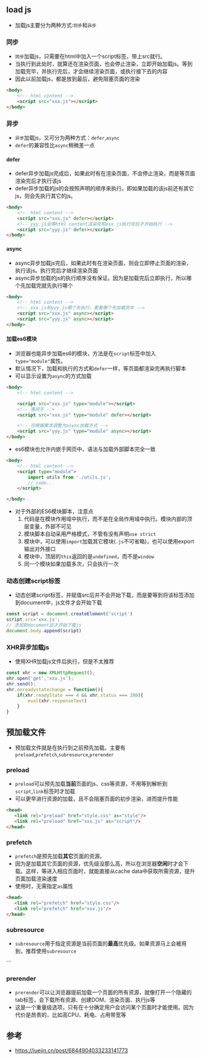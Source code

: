 ## load js
- 加载js主要分为两种方式:`同步`和`异步`

### 同步
- `同步`加载js，只需要在html中加入一个script标签，带上src就行。
- 当执行到此处时，就算还在渲染页面，也会停止渲染，立即开始加载js。等到加载完毕，并执行完后，才会继续渲染页面，或执行接下去的内容
- 因此以前加载js，都是放到最后，避免阻塞页面的渲染
```html
<body>
    <!-- html content -->
    <script src="xxx.js"></script>
</body>
```

### 异步
- `异步`加载js，又可分为两种方式：`defer`,`async`
- `defer`的兼容性比`async`稍微差一点

#### defer
- defer异步加载js完成后，如果此时有在渲染页面，不会停止渲染，而是等页面渲染完后才执行该js
- defer异步加载的js的会按照声明的顺序来执行。即如果加载的该js前还有其它js，则会先执行其它的js。
```html
<body>
    <!-- html content -->
    <script src="xxx.js" defer></script>
    <!-- yyy.js会等html content渲染完和xxx.js执行完后才开始执行 -->
    <script src="yyy.js" defer></script>
</body>
```

#### async
- async异步加载js完后，如果此时有在渲染页面，则会立即停止页面的渲染，执行该js。执行完后才继续渲染页面
- async异步加载的js的执行顺序没有保证。因为是加载完后立即执行，所以哪个先加载完就先执行哪个
```html
<body>
    <!-- html content -->
    <!-- xxx.js和yyy.js哪个先执行，要看哪个先加载完毕 -->
    <script src="xxx.js" async></script>
    <script src="yyy.js" async></script>
</body>
```

#### 加载es6模块
- 浏览器也能异步加载es6的模块，方法是在`script`标签中加入`type="module"`属性。
- 默认情况下，加载和执行的方式和`defer`一样，等页面都渲染完再执行脚本
- 可以显示设置为`async`的方式加载
```html
<body>
    <!-- html content -->

    <script src="xxx.js" type="module"></script>
    <!-- 等同于 -->
    <script src="xxx.js" type="module" defer></script>

    <!-- 可根据需求调整为async加载方式 -->
    <script src="yyy.js" type="module" async></script>
</body>
```
- es6模块也允许内嵌于网页中，语法与加载外部脚本完全一致
```html
<body>
    <!-- html content -->
    <script type="module">
        import utils from './utils.js';
        // code...
    </script>

</body>
```
- 对于外部的ES6模块脚本，注意点
  1. 代码是在模块作用域中执行，而不是在全局作用域中执行。模块内部的顶层变量，外部不可见
  2. 模块脚本自动采用严格模式，不管有没有声明`use strict`
  3. 模块中，可以使用`import`加载其它模块(`.js`不可省略)，也可以使用export输出对外接口
  4. 模块中，顶层的`this`返回的是`undefined`，而不是`window`
  5. 同一个模块如果加载多次，只会执行一次

### 动态创建script标签
- 动态创建script标签，并赋值src后并不会开始下载，而是要等到将该标签添加到document中，js文件才会开始下载
```js
const script = document.createElement('script')
script.src='xxx.js';
// 添加到document后才开始下载js
document.body.append(script)
```

### XHR异步加载js
- 使用XHR加载js文件后执行，但是不太推荐
```js
const xhr = new XMLHttpRequest();
xhr.open('get','xxx.js');
xhr.send();
xhr.onreadystatechange = function(){
    if(xhr.readyState === 4 && xhr.status === 200){
        eval(xhr.responseText)
    }
}
```

## 预加载文件
- 预加载文件就是在执行到之前预先加载。主要有`preload`,`prefetch`,`subresource`,`prerender`

### preload
- `preload`可以预先加载**当前**页面的js、css等资源，不用等到解析到`script`,`link`标签时才加载
- 可以更早进行资源的加载，且不会阻塞页面的初步渲染，进而提升性能
```html
<head>
   <link rel="preload" href="style.css" as="style"/>
   <link rel="preload" href="xxx.js" as="script"/>
</head>
```

### prefetch
- `prefetch`是预先加载**其它**页面的资源。
- 因为是加载其它页面的资源，优先级没那么高，所以在浏览器**空闲**时才会下载。这样，等进入相应页面时，就能直接从cache data中获取所需资源，提升页面加载渲染速度
- 使用时，无需指定`as`属性
```html
<head>
   <link rel="prefetch" href="style.css"/>
   <link rel="prefetch" href="xxx.js"/>
</head>
```

### subresource
- `subresource`用于指定资源是当前页面的**最高**优先级。如果资源马上会被用到，推荐使用`subresource`
<head>
   <link rel="subresource" href="xxx.js"/>
</head>
```

### prerender
- `prerender`可以让浏览器提前加载一个页面的所有资源，就像打开一个隐藏的tab标签，会下载所有资源、创建DOM、渲染页面、执行js等
- 这是一个重量级选项，只有在十分确定用户会访问某个页面时才能使用。因为代价是昂贵的，比如高CPU、耗电、占用带宽等


## 参考
- https://juejin.cn/post/6844904033233141773
